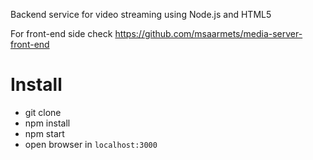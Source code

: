 Backend service for video streaming using Node.js and HTML5

For front-end side check https://github.com/msaarmets/media-server-front-end

# Install

- git clone
- npm install
- npm start
- open browser in `localhost:3000`
